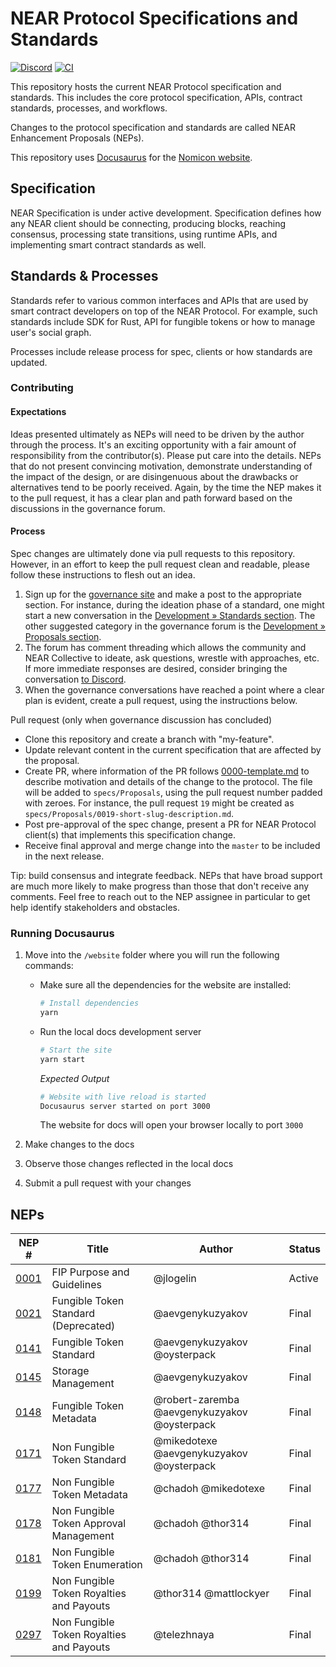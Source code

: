 # NEAR Protocol Specifications and Standards

[![Discord](https://img.shields.io/discord/490367152054992913.svg)](http://near.chat)
[![CI](https://github.com/near/NEPs/actions/workflows/build.yml/badge.svg)](https://github.com/near/NEPs/actions/workflows/build.yml)

This repository hosts the current NEAR Protocol specification and standards.
This includes the core protocol specification, APIs, contract standards, processes, and workflows.

Changes to the protocol specification and standards are called NEAR Enhancement Proposals (NEPs).

This repository uses [Docusaurus](https://docusaurus.io/) for the [Nomicon website](https://nomicon.io).

## Specification

NEAR Specification is under active development.
Specification defines how any NEAR client should be connecting, producing blocks, reaching consensus, processing state transitions, using runtime APIs, and implementing smart contract standards as well.

## Standards & Processes

Standards refer to various common interfaces and APIs that are used by smart contract developers on top of the NEAR Protocol.
For example, such standards include SDK for Rust, API for fungible tokens or how to manage user's social graph.

Processes include release process for spec, clients or how standards are updated.

### Contributing

#### Expectations

Ideas presented ultimately as NEPs will need to be driven by the author through the process. It's an exciting opportunity with a fair amount of responsibility from the contributor(s). Please put care into the details. NEPs that do not present convincing motivation, demonstrate understanding of the impact of the design, or are disingenuous about the drawbacks or alternatives tend to be poorly received. Again, by the time the NEP makes it to the pull request, it has a clear plan and path forward based on the discussions in the governance forum.

#### Process

Spec changes are ultimately done via pull requests to this repository. However, in an effort to keep the pull request clean and readable, please follow these instructions to flesh out an idea.

1. Sign up for the [governance site](https://gov.near.org/) and make a post to the appropriate section. For instance, during the ideation phase of a standard, one might start a new conversation in the [Development » Standards section](https://gov.near.org/c/dev/standards/29). The other suggested category in the governance forum is the [Development » Proposals section](https://gov.near.org/c/dev/proposals/68).
2. The forum has comment threading which allows the community and NEAR Collective to ideate, ask questions, wrestle with approaches, etc. If more immediate responses are desired, consider bringing the conversation [to Discord](https://near.chat).
3. When the governance conversations have reached a point where a clear plan is evident, create a pull request, using the instructions below.

Pull request (only when governance discussion has concluded)

* Clone this repository and create a branch with "my-feature".
* Update relevant content in the current specification that are affected by the proposal.
* Create PR, where information of the PR follows [0000-template.md](0000-template.md) to describe motivation and details of the change to the protocol. The file will be added to `specs/Proposals`, using the pull request number padded with zeroes. For instance, the pull request `19` might be created as `specs/Proposals/0019-short-slug-description.md`.
* Post pre-approval of the spec change, present a PR for NEAR Protocol client(s) that implements this specification change.
* Receive final approval and merge change into the `master` to be included in the next release.

Tip: build consensus and integrate feedback. NEPs that have broad support are much more likely to make progress than those that don't receive any comments. Feel free to reach out to the NEP assignee in particular to get help identify stakeholders and obstacles.

### Running Docusaurus

1. Move into the `/website` folder where you will run the following commands:

   - Make sure all the dependencies for the website are installed:

     ```sh
     # Install dependencies
     yarn
     ```

   - Run the local docs development server

      ```sh
      # Start the site
      yarn start
      ```

      _Expected Output_

      ```sh
      # Website with live reload is started
      Docusaurus server started on port 3000
      ```

      The website for docs will open your browser locally to port `3000`

2. Make changes to the docs

3. Observe those changes reflected in the local docs

4. Submit a pull request with your changes


## NEPs

|NEP #   | Title  | Author  | Status  |
|---|---|---|---|
|[0001](https://github.com/near/NEPs/blob/master/neps/nep-0001.md)   | FIP Purpose and Guidelines  | @jlogelin  | Active  |
|[0021](https://github.com/near/NEPs/blob/master/neps/nep-0021.md)   | Fungible Token Standard (Deprecated) | @aevgenykuzyakov | Final |
|[0141](https://github.com/near/NEPs/blob/master/neps/nep-0141.md)   | Fungible Token Standard | @aevgenykuzyakov @oysterpack | Final |
|[0145](https://github.com/near/NEPs/blob/master/neps/nep-0145.md)   | Storage Management | @aevgenykuzyakov | Final |
|[0148](https://github.com/near/NEPs/blob/master/neps/nep-0148.md)   | Fungible Token Metadata | @robert-zaremba @aevgenykuzyakov @oysterpack | Final |
|[0171](https://github.com/near/NEPs/blob/master/neps/nep-0171.md)   | Non Fungible Token Standard | @mikedotexe @aevgenykuzyakov @oysterpack | Final |
|[0177](https://github.com/near/NEPs/blob/master/neps/nep-0177.md)   | Non Fungible Token Metadata | @chadoh @mikedotexe | Final |
|[0178](https://github.com/near/NEPs/blob/master/neps/nep-0178.md)   | Non Fungible Token Approval Management | @chadoh @thor314 | Final |
|[0181](https://github.com/near/NEPs/blob/master/neps/nep-0181.md)   | Non Fungible Token Enumeration | @chadoh @thor314 | Final |
|[0199](https://github.com/near/NEPs/blob/master/neps/nep-0199.md)   | Non Fungible Token Royalties and Payouts | @thor314 @mattlockyer | Final |
|[0297](https://github.com/near/NEPs/blob/master/neps/nep-0297.md)   | Non Fungible Token Royalties and Payouts | @telezhnaya | Final |
